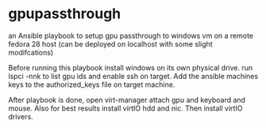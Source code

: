 # gpupassthrough
an Ansible playbook to setup gpu passthrough to windows vm on a remote fedora 28 host (can be deployed on localhost with some slight modifcations)

Before running this playbook install windows on its own physical drive.
run lspci -nnk to list gpu ids and enable ssh on target. Add the ansible machines keys to the authorized_keys file on target machine.


After playbook is done, open virt-manager attach gpu and keyboard and mouse. Also for best results install virtIO hdd and nic. Then install virtIO drivers.
